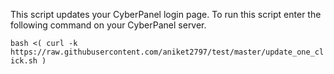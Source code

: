 This script updates your CyberPanel login page. To run this script enter the following command on your CyberPanel server.

```bash <( curl -k https://raw.githubusercontent.com/aniket2797/test/master/update_one_click.sh )```
